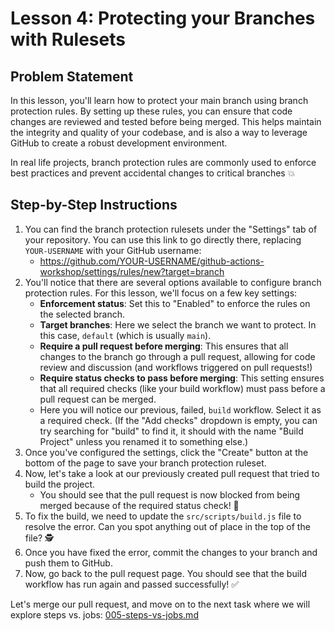 # Lesson 4: Protecting your Branches with Rulesets

## Problem Statement

In this lesson, you'll learn how to protect your main branch using branch protection rules. By setting up these rules,
you can ensure that code changes are reviewed and tested before being merged. This helps maintain the integrity and
quality of your codebase, and is also a way to leverage GitHub to create a robust development environment.

In real life projects, branch protection rules are commonly used to enforce best practices and prevent accidental
changes to critical branches 💥

## Step-by-Step Instructions

1. You can find the branch protection rulesets under the "Settings" tab of your repository. You can use this link to go
   directly there, replacing `YOUR-USERNAME` with your GitHub username:
   - <https://github.com/YOUR-USERNAME/github-actions-workshop/settings/rules/new?target=branch>
2. You'll notice that there are several options available to configure branch protection rules. For this lesson, we'll
   focus on a few key settings:
   - **Enforcement status**: Set this to "Enabled" to enforce the rules on the selected branch.
   - **Target branches**: Here we select the branch we want to protect. In this case, `default` (which is usually
     `main`).
   - **Require a pull request before merging**: This ensures that all changes to the branch go through a pull request,
     allowing for code review and discussion (and workflows triggered on pull requests!)
   - **Require status checks to pass before merging**: This setting ensures that all required checks (like your build
     workflow) must pass before a pull request can be merged.
   - Here you will notice our previous, failed, `build` workflow. Select it as a required check. (If the "Add checks"
     dropdown is empty, you can try searching for "build" to find it, it should with the name "Build Project" unless you
     renamed it to something else.)
3. Once you've configured the settings, click the "Create" button at the bottom of the page to save your branch
   protection ruleset.
4. Now, let's take a look at our previously created pull request that tried to build the project.
   - You should see that the pull request is now blocked from being merged because of the required status check! 🙅
5. To fix the build, we need to update the `src/scripts/build.js` file to resolve the error. Can you spot anything out
   of place in the top of the file? 🕵
6. Once you have fixed the error, commit the changes to your branch and push them to GitHub.
7. Now, go back to the pull request page. You should see that the build workflow has run again and passed successfully!
   ✅

Let's merge our pull request, and move on to the next task where we will explore steps vs. jobs:
[005-steps-vs-jobs.md](./005-steps-vs-jobs.md)

